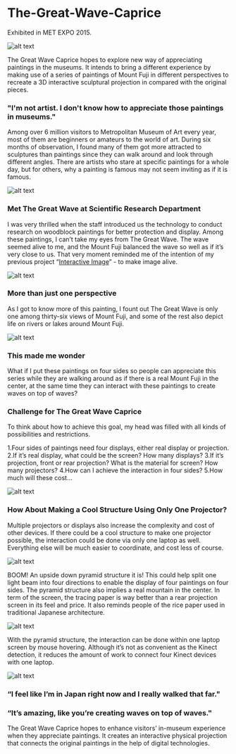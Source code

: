 # The-Great-Wave-Caprice

Exhibited in MET EXPO 2015.

![alt text](http://payload417.cargocollective.com/1/20/643671/10656609/1-credit_1600_c.jpg "Title")

The Great Wave Caprice hopes to explore new way of appreciating paintings in the museums. It intends to bring a different experience by making use of a series of paintings of Mount Fuji in different perspectives to recreate a 3D interactive sculptural projection in compared with the original pieces.

### "I'm not artist. I don't know how to appreciate those paintings in museums."

Among over 6 million visitors to Metropolitan Museum of Art every year, most of them are beginners or amateurs to the world of art. During six months of observation, I found many of them got more attracted to sculptures than paintings since they can walk around and look through different angles. There are artists who stare at specific paintings for a whole day, but for others, why a painting is famous may not seem inviting as if it is famous.

![alt text](http://payload417.cargocollective.com/1/20/643671/10656609/DP141042_1600_c.jpg "Title")

### Met The Great Wave at Scientific Research Department

I was very thrilled when the staff introduced us the technology to conduct research on woodblock paintings for better protection and display. Among these paintings, I can’t take my eyes from The Great Wave. The wave seemed alive to me, and the Mount Fuji balanced the wave so well as if it’s very close to us. That very moment reminded me of the intention of my previous project “[Interactive Image]” - to make image alive.

![alt text](http://payload417.cargocollective.com/1/20/643671/10656609/sample.gif "Title")

### More than just one perspective

As I got to know more of this painting, I fount out The Great Wave is only one among thirty-six views of Mount Fuji, and some of the rest also depict life on rivers or lakes around Mount Fuji.

![alt text](http://payload417.cargocollective.com/1/20/643671/10656609/location_1600_c.jpg "Title")

### This made me wonder

What if I put these paintings on four sides so people can appreciate this series while they are walking around as if there is a real Mount Fuji in the center, at the same time they can interact with these paintings to create waves on top of waves?

### Challenge for The Great Wave Caprice

To think about how to achieve this goal, my head was filled with all kinds of possibilities and restrictions.

1.Four sides of paintings need four displays, either real display or projection.
2.If it’s real display, what could be the screen? How many displays?
3.If it’s projection, front or rear projection? What is the material for screen? How many projectors? 
4.How can I achieve the interaction in four sides?
5.How much will these cost...

![alt text](http://payload417.cargocollective.com/1/20/643671/10656609/sketch-2_1600_c.jpg "Title")

### How About Making a Cool Structure Using Only One Projector?

Multiple projectors or displays also increase the complexity and cost of other devices. If there could be a cool structure to make one projector possible, the interaction could be done via only one laptop as well. Everything else will be much easier to coordinate, and cost less of course.

![alt text](http://payload417.cargocollective.com/1/20/643671/10656609/structure_1600_c.jpg "Title")

BOOM! An upside down pyramid structure it is!
This could help split one light beam into four directions to enable the display of four paintings on four sides. The pyramid structure also implies a real mountain in the center. In term of the screen, the tracing paper is way better than a rear projection screen in its feel and price. It also reminds people of the rice paper used in traditional Japanese architecture.

![alt text](http://payload417.cargocollective.com/1/20/643671/10656609/four-1.gif "Title")

With the pyramid structure, the interaction can be done within one laptop screen by mouse hovering. Although it’s not as convenient as the Kinect detection, it reduces the amount of work to connect four Kinect devices with one laptop.

![alt text](http://payload417.cargocollective.com/1/20/643671/10656609/8-loop-white.gif "Title")

### “I feel like I’m in Japan right now and I really walked that far."
### “It’s amazing, like you’re creating waves on top of waves."

The Great Wave Caprice hopes to enhance visitors’ in-museum experience when they appreciate paintings. It creates an interactive physical projection that connects the original paintings in the help of digital technologies. 

[Interactive Image]: <http://www.gracegotlost.com/Interactive-Image>